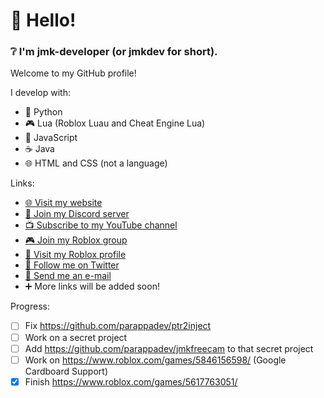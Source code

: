 # 👋 Hello!
### ❔ I'm jmk-developer (or jmkdev for short).

Welcome to my GitHub profile!

I develop with:
- 🐍 Python
- 🎮 Lua (Roblox Luau and Cheat Engine Lua)
- 📜 JavaScript
- ☕ Java
- 🌐 HTML and CSS (not a language)

Links:
- [🌐 Visit my website](https://redirects.jmksite.dev/sites/home)
- [💬 Join my Discord server](http://redirects.jmksite.dev/links/discord/)
- [📺 Subscribe to my YouTube channel](http://redirects.jmksite.dev/links/youtube/)
- [🎮 Join my Roblox group](http://redirects.jmksite.dev/links/robloxgroup/)
- [🏓 Visit my Roblox profile](http://redirects.jmksite.dev/links/roblox/)
- [📢 Follow me on Twitter](http://redirects.jmksite.dev/links/twitterfollow/)
- [📧 Send me an e-mail](http://redirects.jmksite.dev/links/email/)
- ➕ More links will be added soon!

Progress:
- [ ] Fix https://github.com/parappadev/ptr2inject
- [ ] Work on a secret project
- [ ] Add https://github.com/parappadev/jmkfreecam to that secret project
- [ ] Work on https://www.roblox.com/games/5846156598/ (Google Cardboard Support)
- [x] Finish https://www.roblox.com/games/5617763051/
